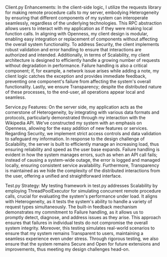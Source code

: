 Client.py Enhancements:
In the client-side logic, I utilize the requests library for making remote procedure calls to my server, embodying Heterogeneity by ensuring that different components of my system can interoperate seamlessly, regardless of the underlying technologies. This RPC abstraction allows users to interact with my application as if they were making local function calls. In aligning with Openness, my client design is modular, enabling easy integration or replacement of components without affecting the overall system functionality. To address Security, the client implements robust validation and error handling to ensure that interactions are authorized and intended. Additionally, in terms of Scalability, my client architecture is designed to efficiently handle a growing number of requests without degradation in performance. Failure handling is also a critical component; if, for example, a network issue arises while adding a note, my client logic catches the exception and provides immediate feedback, preventing one component's failure from affecting the system's overall functionality. Lastly, we ensure Transparency; despite the distributed nature of these processes, to the end-user, all operations appear local and seamless.

Service.py Features:
On the server side, my application acts as the cornerstone of Heterogeneity, by integrating with various data formats and protocols, particularly demonstrated through my interaction with the Wikipedia API. We've constructed my system with an emphasis on Openness, allowing for the easy addition of new features or services. Regarding Security, we implement strict access controls and data validation to safeguard my information. In response to the design challenge of Scalability, the server is built to efficiently manage an increasing load, thus ensuring reliability and speed as the user base expands. Failure handling is evident in how the system manages errors, such as when an API call fails; instead of causing a system-wide outage, the error is logged and managed locally, ensuring consistent service availability. Furthermore, Transparency is maintained as we hide the complexity of the distributed interactions from the user, offering a unified and straightforward interface.

Test.py Strategy:
My testing framework in test.py addresses Scalability by employing ThreadPoolExecutor for simulating concurrent remote procedure calls, crucial for evaluating the system's performance under load. It aligns with Heterogeneity, as it tests the system's ability to handle a variety of request types simultaneously. The built-in feedback mechanism demonstrates my commitment to Failure handling, as it allows us to promptly detect, diagnose, and address issues as they arise. This approach ensures that failures in individual tests do not compromise the overall system integrity. Moreover, this testing simulates real-world scenarios to ensure that my system remains Transparent to users, maintaining a seamless experience even under stress. Through rigorous testing, we also ensure that the system remains Secure and Open for future extensions and improvements, thus meeting my design challenges head-on.

